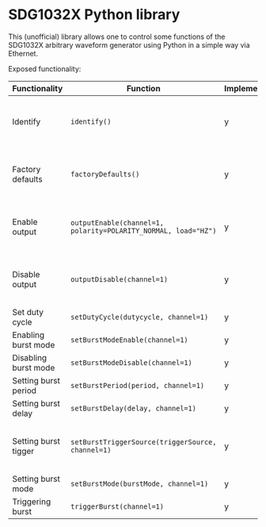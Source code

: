 # SDG1032X Python library

This (unofficial) library allows one to control some functions of the
SDG1032X arbitrary waveform generator using Python in a simple way via
Ethernet.

Exposed functionality:

| Functionality        | Function                                                           | Implemented | Tested | Comments                                      |
| -------------------- | ------------------------------------------------------------------ | ----------- | ------ | --------------------------------------------- |
| Identify             | ```identify()```                                                   | y           | y      | Queries the output of IDN, raw binary output  |
| Factory defaults     | ```factoryDefaults()```                                            | y           |        | Resets all device state to factory defaults   |
| Enable output        | ```outputEnable(channel=1, polarity=POLARITY_NORMAL, load="HZ")``` | y           | y      | Enabled the output of the function generator  |
| Disable output       | ```outputDisable(channel=1)```                                     | y           | y      | Disables the output of the function generator |
| Set duty cycle       | ```setDutyCycle(dutycycle, channel=1)```                           | y           | y      | Sets duty cycle                               |
| Enabling burst mode  | ```setBurstModeEnable(channel=1)```                                | y           | y      |                                               |
| Disabling burst mode | ```setBurstModeDisable(channel=1)```                               | y           | y      |                                               |
| Setting burst period | ```setBurstPeriod(period, channel=1)```                            | y           | y      | Burst period                                  |
| Setting burst delay  | ```setBurstDelay(delay, channel=1)```                              | y           | y      |                                               |
| Setting burst tigger | ```setBurstTriggerSource(triggerSource, channel=1)```              | y           | y      | Sets internal, external or manual trigger     |
| Setting burst mode   | ```setBurstMode(burstMode, channel=1)```                           | y           | y      |                                               |
| Triggering burst     | ```triggerBurst(channel=1)```                                      | y           |        |                                               |
